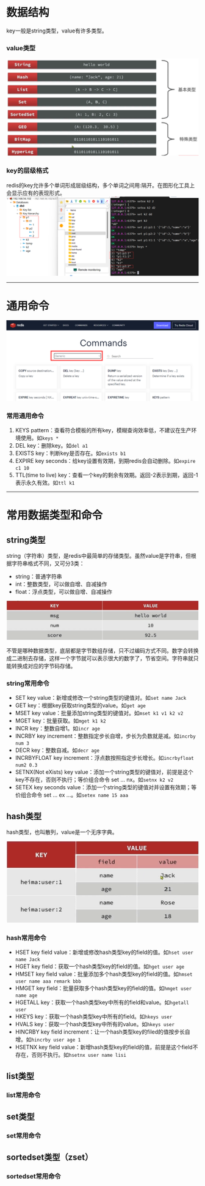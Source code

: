 # 数据结构
key一般是string类型，value有许多类型。

### value类型
![数据类型](images/数据类型.png)

### key的层级格式
redis的key允许多个单词形成层级结构，多个单词之间用:隔开。在图形化工具上会显示应有的表现形式。
![key的层级格式](images/key层级格式.png)
___

# 通用命令
![通用命令文档](images/通用命令文档.png)

### 常用通用命令
1. KEYS pattern：查看符合模板的所有key，模糊查询效率低，不建议在生产环境使用。如`keys *`
2. DEL key：删除key。如`del a1`
3. EXISTS key：判断key是否存在。如`exists b1`
4. EXPIRE key seconds：给key设置有效期，到期redis会自动删除。如`expire c1 10`
5. TTL(time to live) key：查看一个key的剩余有效期。返回-2表示到期，返回-1表示永久有效。如`ttl k1`

___

# 常用数据类型和命令

## string类型
string（字符串）类型，是redis中最简单的存储类型。虽然value是字符串，但根据字符串格式不同，又可分3类：
+ string：普通字符串
+ int：整数类型，可以做自增、自减操作
+ float：浮点类型，可以做自增、自减操作

![string类型](images/string类型.png)

不管是哪种数据类型，底层都是字节数组存储，只不过编码方式不同。数字会转换成二进制去存储，这样一个字节就可以表示很大的数字了，节省空间。字符串就只能转换成对应的字节码存储。

### string常用命令
+ SET key value：新增或修改一个string类型的键值对。如`set name Jack`
+ GET key：根据key获取string类型的value。如`get age`
+ MSET key value：批量添加string类型的键值对。如`mset k1 v1 k2 v2`
+ MGET key：批量获取。如`mget k1 k2`
+ INCR key：整数自增1。如`incr age`
+ INCRBY key increment：整数指定步长自增，步长为负数就是减。如`incrby num 3`
+ DECR key：整数自减。如`decr age`
+ INCRBYFLOAT key increment：浮点数按照指定步长增长。如`incrbyfloat num2 0.3`
+ SETNX(Not eXists) key value：添加一个string类型的键值对，前提是这个key不存在，否则不执行；等价组合命令 set ... nx。如`setnx k2 v2`
+ SETEX key seconds value：添加一个string类型的键值对并设置有效期；等价组合命令 set ... ex ...。如`setex name 15 aaa`

## hash类型
hash类型，也叫散列，value是一个无序字典。

![hash类型](images/hash类型.png)

### hash常用命令
+ HSET key field value：新增或修改hash类型key的field的值。如`hset user name Jack`
+ HGET key field：获取一个hash类型key的field的值。如`hget user age`
+ HMSET key field value：批量添加多个hash类型key的field的值。如`hmset user name aaa remark bbb`
+ HMGET key field：批量获取多个hash类型key的field的值。如`hmget user name age`
+ HGETALL key：获取一个hash类型key中所有的field和value。如`hgetall user`
+ HKEYS key：获取一个hash类型key中所有的field。如`hkeys user`
+ HVALS key：获取一个hash类型key中所有的value。如`hkeys user`
+ HINCRBY key field increment：让一个hash类型key的filed的值按步长自增。如`hincrby user age 1`
+ HSETNX key field value：新增hash类型key的field的值，前提是这个field不存在，否则不执行。如`hsetnx user name lisi`

## list类型
### list常用命令

## set类型
### set常用命令

## sortedset类型（zset）
### sortedset常用命令